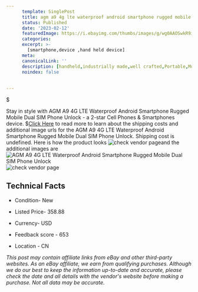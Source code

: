 ```yaml
---
      template: SinglePost
      title: agm a9 4g lte waterproof android smartphone rugged mobile dual sim phone unlock
      status: Published
      date: '2023-02-12'
      featuredImage: https://i.ebayimg.com/thumbs/images/g/wg0AAOSwkR9i1hA0/s-l225.jpg
      categories: 
      excerpt: >-
        [smartphone,device ,hand held device]
      meta:
      canonicalLink: ''
      description: [handheld,industrially made,well crafted,Portable,Mobile,Compact,Convenient,Lightweight,Maneuverable,Man-portable,Miniature,Carriable,Hand-held,Light,Holdable,Transportable,Mobile device,Pocket-sized,On-the-go,Wireless,Cordless,Compact size,Convenient size, smartphone,device ,hand held device]
      noindex: false
      
        
---
```

$

Stay in style with AGM A9 4G LTE Waterproof Android Smartphone Rugged Mobile Dual SIM Phone Unlock - a 2-star Cell Phones & Smartphones device.
$[Click Here](https://www.ebay.com/itm/175358457215?hash=item28d42db57f%3Ag%3Awg0AAOSwkR9i1hA0&mkevt=1&mkcid=1&mkrid=711-53200-19255-0&campid=%253CePNCampaignId%253E&customid=%253CreferenceId%253E&toolid=10049) to read more to learn about the shipping costs and additional image urls for the AGM A9 4G LTE Waterproof Android Smartphone Rugged Mobile Dual SIM Phone Unlock. Shipping cost is undefined. Here is how the product looks ![check vendor page](https://i.ebayimg.com/thumbs/images/g/wg0AAOSwkR9i1hA0/s-l225.jpg)and the additional images are![AGM A9 4G LTE Waterproof Android Smartphone Rugged Mobile Dual SIM Phone Unlock](https://i.ebayimg.com/images/g/wg0AAOSwkR9i1hA0/s-l960.jpg)![check vendor page](https://origin-galleryplus.ebayimg.com/ws/web/175358457215_2_0_1/225x225.jpg,https://origin-galleryplus.ebayimg.com/ws/web/175358457215_3_0_1/225x225.jpg,https://origin-galleryplus.ebayimg.com/ws/web/175358457215_4_0_1/225x225.jpg,https://origin-galleryplus.ebayimg.com/ws/web/175358457215_5_0_1/225x225.jpg,https://origin-galleryplus.ebayimg.com/ws/web/175358457215_6_0_1/225x225.jpg,https://origin-galleryplus.ebayimg.com/ws/web/175358457215_7_0_1/225x225.jpg,https://origin-galleryplus.ebayimg.com/ws/web/175358457215_8_0_1/225x225.jpg,https://origin-galleryplus.ebayimg.com/ws/web/175358457215_9_0_1/225x225.jpg,https://origin-galleryplus.ebayimg.com/ws/web/175358457215_10_0_1/225x225.jpg,https://origin-galleryplus.ebayimg.com/ws/web/175358457215_11_0_1/225x225.jpg,https://origin-galleryplus.ebayimg.com/ws/web/175358457215_12_0_1/225x225.jpg)



 ## Technical Facts 



     
      

 - Condition- New 


      

 - Listed Price- 358.88 


      

 - Currency- USD 


      

 - Feedback score - 653 


      

 - Location - CN 


      
      

 *_This post may contain affiliate links from eBay and other third-party websites. As an eBay affiliate, we earn from qualifying purchases. Although we do our best to keep the information up-to-date and accurate, please check the date and all details with the vendor's website before making a purchase. Not all data may be accurate._*






